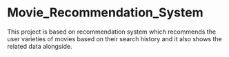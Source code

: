 # Movie_Recommendation_System
This project is based on recommendation system which recommends the user varieties of movies based on their search history and it also shows the related data alongside.
